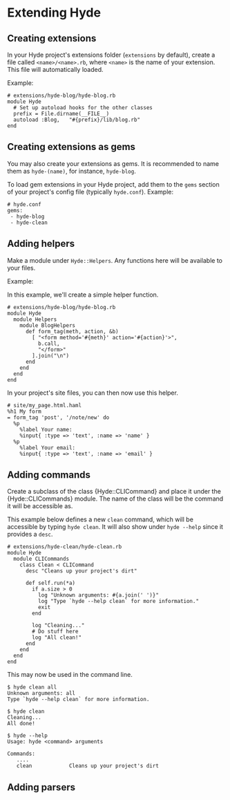 Extending Hyde
==============

Creating extensions
-------------------

In your Hyde project's extensions folder (`extensions` by default), create a file called
`<name>/<name>.rb`, where `<name>` is the name of your extension. This file will automatically loaded.

Example:

    # extensions/hyde-blog/hyde-blog.rb
    module Hyde
      # Set up autoload hooks for the other classes
      prefix = File.dirname(__FILE__)
      autoload :Blog,   "#{prefix}/lib/blog.rb"
    end

Creating extensions as gems
---------------------------

You may also create your extensions as gems. It is recommended to name them as `hyde-(name)`,
for instance, `hyde-blog`.

To load gem extensions in your Hyde project, add them to the `gems` section of your project's 
config file (typically `hyde.conf`). Example:

    # hyde.conf
    gems:
     - hyde-blog
     - hyde-clean

Adding helpers
--------------

Make a module under `Hyde::Helpers`. Any functions here will be available to your files.

Example:

In this example, we'll create a simple helper function.

    # extensions/hyde-blog/hyde-blog.rb
    module Hyde
      module Helpers
        module BlogHelpers
          def form_tag(meth, action, &b)
            [ "<form method='#{meth}' action='#{action}'>",
              b.call,
              "</form>"
            ].join("\n")
          end
        end
      end
    end

In your project's site files, you can then now use this helper.

    # site/my_page.html.haml
    %h1 My form
    = form_tag 'post', '/note/new' do
      %p
        %label Your name:
        %input{ :type => 'text', :name => 'name' }
      %p
        %label Your email:
        %input{ :type => 'text', :name => 'email' }

Adding commands
---------------

Create a subclass of the class {Hyde::CLICommand} and place it under the {Hyde::CLICommands} module.
The name of the class will be the command it will be accessible as.

This example below defines a new `clean` command, which will be accessible by typing `hyde clean`.
It will also show under `hyde --help` since it provides a `desc`.

    # extensions/hyde-clean/hyde-clean.rb
    module Hyde
      module CLICommands
        class Clean < CLICommand
          desc "Cleans up your project's dirt"

          def self.run(*a)
            if a.size > 0
              log "Unknown arguments: #{a.join(' ')}"
              log "Type `hyde --help clean` for more information."
              exit
            end

            log "Cleaning..."
            # Do stuff here
            log "All clean!"
          end
        end
      end
    end

This may now be used in the command line.

    $ hyde clean all
    Unknown arguments: all
    Type `hyde --help clean` for more information.

    $ hyde clean
    Cleaning...
    All done!

    $ hyde --help
    Usage: hyde <command> arguments

    Commands:
       ....
       clean            Cleans up your project's dirt

Adding parsers
--------------

